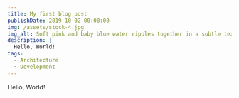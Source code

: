 ```yaml
---
title: My first blog post
publishDate: 2019-10-02 00:00:00
img: /assets/stock-4.jpg
img_alt: Soft pink and baby blue water ripples together in a subtle texture.
description: |
  Hello, World!
tags:
  - Architecture
  - Development
---
```


Hello, World!
